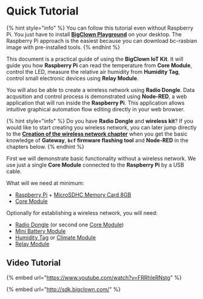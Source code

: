 # Quick Tutorial

{% hint style="info" %}
You can follow this tutorial even without Raspberry Pi. You just have to install [**BigClown Playground**](https://www.bigclown.com/doc/basics/quick-start-guide/) on your desktop. The Raspberry Pi approach is the easiest because you can download bc-rasbian image with pre-installed tools.
{% endhint %}

This document is a practical guide of using the **BigClown IoT Kit**. It will guide you how **Raspberry Pi** can read the temperature from **Core Module**, control the LED, measure the relative air humidity from **Humidity Tag**, control small electronic devices using **Relay Module**.

You will also be able to create a wireless network using **Radio Dongle**. Data acqusition and control process is demonstrated using **Node-RED**, a web application that will run inside the **Raspberry Pi**. This application allows intuitive graphical automation flow editing directly in your web browser.

{% hint style="info" %}
Do you have **Radio Dongle** and **wireless kit**? If you would like to start creating you wireless network, you can later jump directly to the [**Creation of the wireless network chapter**](https://www.bigclown.com/doc/tutorials/raspberry-pi-tutorial/#creation-of-the-wireless-network) when you get the basic knowledge of **Gateway**, **`bcf` firmware flashing tool** and **Node-RED** in the chapters below.
{% endhint %}

First we will demonstrate basic functionality without a wireless network. We use just a single **Core Module** connected to the **Raspberry Pi** by a USB cable.

 What will we need at minimum:

* [Raspberry Pi](https://shop.bigclown.com/raspberry-pi-3-set) + [MicroSDHC Memory Card 8GB](https://shop.bigclown.com/microsdhc-card-8gb)
* [Core Module](https://shop.bigclown.com/core-module)

 Optionally for establishing a wireless network, you will need:

* [Radio Dongle](https://shop.bigclown.com/radio-dongle) \(or second one [Core Module](https://shop.bigclown.com/core-module)\)
* [Mini Battery Module](https://shop.bigclown.com/mini-battery-module)
* [Humidity Tag](https://shop.bigclown.com/humidity-tag) or [Climate Module](https://shop.bigclown.com/climate-module)
* [Relay Module](https://shop.bigclown.com/relay-module)

## Video Tutorial

{% embed url="https://www.youtube.com/watch?v=FRRhleRNstg" %}

{% embed url="http://sdk.bigclown.com/" %}

